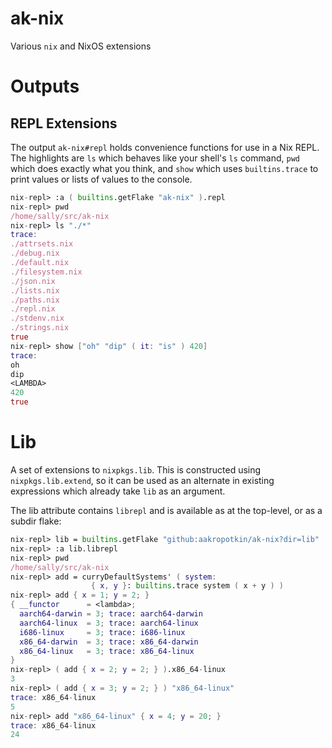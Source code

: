 # ak-nix
Various `nix` and NixOS extensions

# Outputs
## REPL Extensions
The output `ak-nix#repl` holds convenience functions for use in a Nix REPL.
The highlights are `ls` which behaves like your shell's `ls` command, `pwd`
which does exactly what you think, and `show` which uses `builtins.trace` to
print values or lists of values to the console.

```nix
nix-repl> :a ( builtins.getFlake "ak-nix" ).repl
nix-repl> pwd
/home/sally/src/ak-nix
nix-repl> ls "./*"
trace: 
./attrsets.nix
./debug.nix
./default.nix
./filesystem.nix
./json.nix
./lists.nix
./paths.nix
./repl.nix
./stdenv.nix
./strings.nix
true
nix-repl> show ["oh" "dip" ( it: "is" ) 420]
trace:
oh
dip
<LAMBDA>
420
true
```

# Lib
A set of extensions to `nixpkgs.lib`.
This is constructed using `nixpkgs.lib.extend`, so it can be used as an
alternate in existing expressions which already take `lib` as an argument.

The lib attribute contains `librepl` and is available as at the top-level, or
as a subdir flake:
```nix
nix-repl> lib = builtins.getFlake "github:aakropotkin/ak-nix?dir=lib"
nix-repl> :a lib.librepl
nix-repl> pwd
/home/sally/src/ak-nix
nix-repl> add = curryDefaultSystems' ( system:
                  { x, y }: builtins.trace system ( x + y ) )
nix-repl> add { x = 1; y = 2; }
{ __functor      = <lambda>;
  aarch64-darwin = 3; trace: aarch64-darwin
  aarch64-linux  = 3; trace: aarch64-linux
  i686-linux     = 3; trace: i686-linux
  x86_64-darwin  = 3; trace: x86_64-darwin
  x86_64-linux   = 3; trace: x86_64-linux
}
nix-repl> ( add { x = 2; y = 2; } ).x86_64-linux
3
nix-repl> ( add { x = 3; y = 2; } ) "x86_64-linux"
trace: x86_64-linux
5
nix-repl> add "x86_64-linux" { x = 4; y = 20; }
trace: x86_64-linux
24
```
